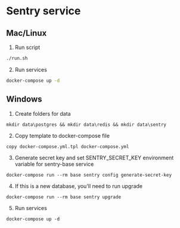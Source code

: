 Sentry service
==============

## Mac/Linux
1) Run script
```bash
./run.sh
```

2) Run services
```bash
docker-compose up -d
```

## Windows


1) Create folders for data
```batch
mkdir data\postgres && mkdir data\redis && mkdir data\sentry
```

2) Copy template to docker-compose file
```batch
copy docker-compose.yml.tpl docker-compose.yml
```

3) Generate secret key and set SENTRY_SECRET_KEY environment variable for sentry-base service
```batch
docker-compose run --rm base sentry config generate-secret-key
```

4) If this is a new database, you'll need to run upgrade
```batch
docker-compose run --rm base sentry upgrade
```

5) Run services
```batch
docker-compose up -d
```
